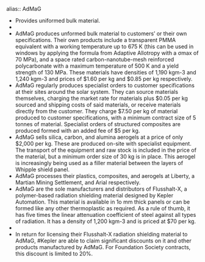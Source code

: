 alias:: AdMaG

- Provides uniformed bulk material.
-
- AdMaG produces unformed bulk material to customers’ or their own specifications. Their own products include a transparent PMMA equivalent with a working temperature up to 675 K (this can be used in windows by applying the formula from Adaptive Allotropy with a σmax of 70 MPa), and a space rated carbon-nanotube-mesh reinforced polycarbonate with a maximum temperature of 500 K and a yield strength of 130 MPa. These materials have densities of 1,190 kgm-3 and 1,240 kgm-3 and prices of $1.60 per kg and $0.85 per kg respectively.
- AdMaG regularly produces specialist orders to customer specifications at their sites around the solar system. They can source materials themselves, charging the market rate for materials plus $0.05 per kg sourced and shipping costs of said materials, or receive materials directly from the customer. They charge $7.50 per kg of material produced to customer specifications, with a minimum contract size of 5 tonnes of material. Specialist orders of structured composites are produced formed with an added fee of $5 per kg.
- AdMaG sells silica, carbon, and alumina aerogels at a price of only $2,000 per kg. These are produced on-site with specialist equipment. The transport of the equipment and raw stock is included in the price of the material, but a minimum order size of 30 kg is in place. This aerogel is increasingly being used as a filler material between the layers of Whipple shield panel.
- AdMaG processes their plastics, composites, and aerogels at Liberty, a Martian Mining Settlement, and Arial respectively.
- AdMaG are the sole manufacturers and distributors of Flusshalt-X, a polymer-based radiation shielding material designed by Kepler Automation. This material is available in 1o mm thick panels or can be formed like any other thermoplastic as required. As a rule of thumb, it has five times the linear attenuation coefficient of steel against all types of radiation. It has a density of 1,200 kgm-3 and is priced at $70 per kg.
-
- In return for licensing their Flusshalt-X radiation shielding material to AdMaG, #Kepler are able to claim significant discounts on it and other products manufactured by AdMaG. For Foundation Society contracts, this discount is limited to 20%.